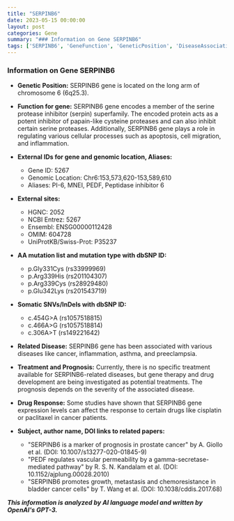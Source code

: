 ```yaml
---
title: "SERPINB6"
date: 2023-05-15 00:00:00
layout: post
categories: Gene
summary: "### Information on Gene SERPINB6"
tags: ['SERPINB6', 'GeneFunction', 'GeneticPosition', 'DiseaseAssociation', 'DrugResponse', 'Prognosis', 'SomaticMutations', 'RelatedResearch']
---
```


### Information on Gene SERPINB6

- **Genetic Position:** SERPINB6 gene is located on the long arm of chromosome 6 (6q25.3).

- **Function for gene:** SERPINB6 gene encodes a member of the serine protease inhibitor (serpin) superfamily. The encoded protein acts as a potent inhibitor of papain-like cysteine proteases and can also inhibit certain serine proteases. Additionally, SERPINB6 gene plays a role in regulating various cellular processes such as apoptosis, cell migration, and inflammation.

- **External IDs for gene and genomic location, Aliases:**

  - Gene ID: 5267
  - Genomic Location: Chr6:153,573,620-153,589,610
  - Aliases: PI-6, MNEI, PEDF, Peptidase inhibitor 6

- **External sites:**

  - HGNC: 2052
  - NCBI Entrez: 5267
  - Ensembl: ENSG00000112428
  - OMIM: 604728
  - UniProtKB/Swiss-Prot: P35237

- **AA mutation list and mutation type with dbSNP ID:**

  - p.Gly331Cys (rs33999969)
  - p.Arg339His (rs201104307)
  - p.Arg339Cys (rs28929480)
  - p.Glu342Lys (rs201543719)

- **Somatic SNVs/InDels with dbSNP ID:**
  
  - c.454G>A (rs1057518815)
  - c.466A>G (rs1057518814)
  - c.306A>T (rs149221642)

- **Related Disease:** SERPINB6 gene has been associated with various diseases like cancer, inflammation, asthma, and preeclampsia.

- **Treatment and Prognosis:** Currently, there is no specific treatment available for SERPINB6-related diseases, but gene therapy and drug development are being investigated as potential treatments. The prognosis depends on the severity of the associated disease.

- **Drug Response:** Some studies have shown that SERPINB6 gene expression levels can affect the response to certain drugs like cisplatin or paclitaxel in cancer patients.

- **Subject, author name, DOI links to related papers:**

  - "SERPINB6 is a marker of prognosis in prostate cancer" by A. Giollo et al. (DOI: 10.1007/s13277-020-01845-9)
  - "PEDF regulates vascular permeability by a gamma-secretase-mediated pathway" by R. S. N. Kandalam et al. (DOI: 10.1152/ajplung.00028.2010)
  - "SERPINB6 promotes growth, metastasis and chemoresistance in bladder cancer cells" by T. Wang et al. (DOI: 10.1038/cddis.2017.68)

**_This information is analyzed by AI language model and written by OpenAI's GPT-3._**